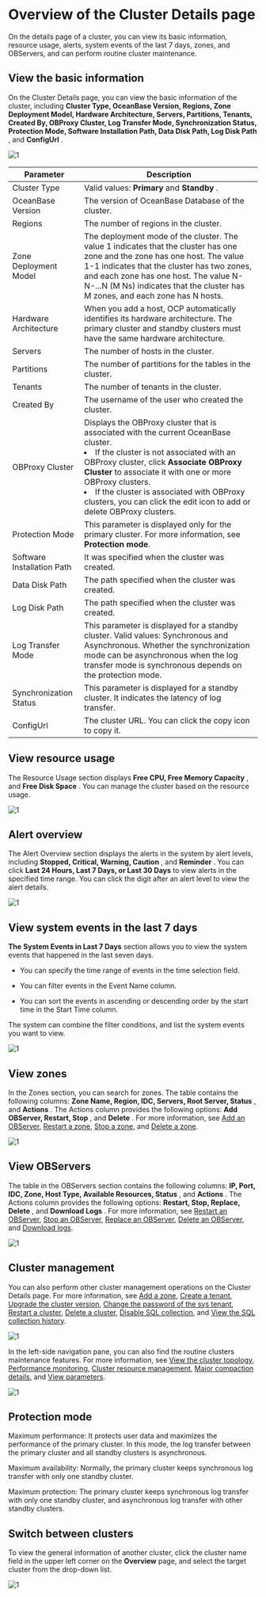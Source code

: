 Overview of the Cluster Details page
=========================================================

On the details page of a cluster, you can view its basic information, resource usage, alerts, system events of the last 7 days, zones, and OBServers, and can perform routine cluster maintenance.

**View the basic information**
---------------------------------------------------

On the Cluster Details page, you can view the basic information of the cluster, including **Cluster Type, OceanBase Version, Regions, Zone Deployment Model, Hardware Architecture, Servers, Partitions, Tenants, Created By, OBProxy Cluster, Log Transfer Mode, Synchronization Status, Protection Mode, Software Installation Path, Data Disk Path, Log Disk Path** , and **ConfigUrl** .

![1](https://help-static-aliyun-doc.aliyuncs.com/assets/img/en-US/3714306461/p381836.png)

|         Parameter          |                                                                                                                                                                                                                             Description                                                                                                                                                                                                                              |
|----------------------------|----------------------------------------------------------------------------------------------------------------------------------------------------------------------------------------------------------------------------------------------------------------------------------------------------------------------------------------------------------------------------------------------------------------------------------------------------------------------|
| Cluster Type               | Valid values: **Primary** and **Standby** .                                                                                                                                                                                                                                                                                                                                                                                                                          |
| OceanBase Version          | The version of OceanBase Database of the cluster.                                                                                                                                                                                                                                                                                                                                                                                                                    |
| Regions                    | The number of regions in the cluster.                                                                                                                                                                                                                                                                                                                                                                                                                                |
| Zone Deployment Model      | The deployment mode of the cluster.  The value 1 indicates that the cluster has one zone and the zone has one host.  The value 1-1 indicates that the cluster has two zones, and each zone has one host.  The value N-N-...N (M Ns) indicates that the cluster has M zones, and each zone has N hosts.                                                                                                               |
| Hardware Architecture      | When you add a host, OCP automatically identifies its hardware architecture. The primary cluster and standby clusters must have the same hardware architecture.                                                                                                                                                                                                                                                                                                      |
| Servers                    | The number of hosts in the cluster.                                                                                                                                                                                                                                                                                                                                                                                                                                  |
| Partitions                 | The number of partitions for the tables in the cluster.                                                                                                                                                                                                                                                                                                                                                                                                              |
| Tenants                    | The number of tenants in the cluster.                                                                                                                                                                                                                                                                                                                                                                                                                                |
| Created By                 | The username of the user who created the cluster.                                                                                                                                                                                                                                                                                                                                                                                                                    |
| OBProxy Cluster            | Displays the OBProxy cluster that is associated with the current OceanBase cluster.  <li> If the cluster is not associated with an OBProxy cluster, click **Associate OBProxy Cluster** to associate it with one or more OBProxy clusters.  </li> <li> If the cluster is associated with OBProxy clusters, you can click the edit icon to add or delete OBProxy clusters. </li>   |
| Protection Mode            | This parameter is displayed only for the primary cluster. For more information, see **Protection mode**.                                                                                                                                                                                                                                                                                                                         |
| Software Installation Path | It was specified when the cluster was created.                                                                                                                                                                                                                                                                                                                                                                                                                       |
| Data Disk Path             | The path specified when the cluster was created.                                                                                                                                                                                                                                                                                                                                                                                                                     |
| Log Disk Path              | The path specified when the cluster was created.                                                                                                                                                                                                                                                                                                                                                                                                                     |
| Log Transfer Mode          | This parameter is displayed for a standby cluster. Valid values: Synchronous and Asynchronous. Whether the synchronization mode can be asynchronous when the log transfer mode is synchronous depends on the protection mode.                                                                                                                                                                                                                                        |
| Synchronization Status     | This parameter is displayed for a standby cluster. It indicates the latency of log transfer.                                                                                                                                                                                                                                                                                                                                                                         |
| ConfigUrl                  | The cluster URL. You can click the copy icon to copy it.                                                                                                                                                                                                                                                                                                                                                                                                             |

**View resource usage**
--------------------------------------------

The Resource Usage section displays **Free CPU, Free Memory Capacity** , and **Free Disk Space** . You can manage the cluster based on the resource usage.

![1](https://help-static-aliyun-doc.aliyuncs.com/assets/img/en-US/3714306461/p381856.png)

**Alert overview**
---------------------------------------

The Alert Overview section displays the alerts in the system by alert levels, including **Stopped, Critical, Warning, Caution** , and **Reminder** . You can click **Last 24 Hours, Last 7 Days, or Last 30 Days** to view alerts in the specified time range. You can click the digit after an alert level to view the alert details.

![1](https://help-static-aliyun-doc.aliyuncs.com/assets/img/en-US/3714306461/p381859.png)

**View system events in the last 7 days**
--------------------------------------------------------------

**The** **System Events in Last 7 Days** section allows you to view the system events that happened in the last seven days.

* You can specify the time range of events in the time selection field.

* You can filter events in the Event Name column.

* You can sort the events in ascending or descending order by the start time in the Start Time column.

The system can combine the filter conditions, and list the system events you want to view.

![1](https://help-static-aliyun-doc.aliyuncs.com/assets/img/en-US/3714306461/p381848.png)

**View zones**
-----------------------------------

In the Zones section, you can search for zones. The table contains the following columns: **Zone Name, Region, IDC, Servers, Root Server, Status** , and **Actions** . The Actions column provides the following options: **Add OBServer, Restart, Stop** , and **Delete** . For more information, see [Add an OBServer](../../4.manage-clusters/3.basic-operations/8.manage-the-observer-cluster/1.cluster-add-observer.md), [Restart a zone](../../4.manage-clusters/3.basic-operations/7.manage-cluster-zones/3.userguide-restart-zone.md), [Stop a zone](../../4.manage-clusters/3.basic-operations/7.manage-cluster-zones/5.userguide-stop-zone.md), and [Delete a zone](../../4.manage-clusters/3.basic-operations/7.manage-cluster-zones/7.userguide-delete-a-zone.md).

![1](https://help-static-aliyun-doc.aliyuncs.com/assets/img/en-US/4714306461/p381850.png)

**View OBServers**
---------------------------------------

The table in the OBServers section contains the following columns: **IP, Port, IDC, Zone, Host Type, Available Resources, Status** , and **Actions** . The Actions column provides the following options: **Restart, Stop, Replace, Delete** , and **Download Logs** . For more information, see [Restart an OBServer](../../4.manage-clusters/3.basic-operations/8.manage-the-observer-cluster/3.cluster-restart-observer.md), [Stop an OBServer](../../4.manage-clusters/3.basic-operations/8.manage-the-observer-cluster/5.cluster-stop-observer.md), [Replace an OBServer](../../4.manage-clusters/3.basic-operations/8.manage-the-observer-cluster/7.cluster-replace-observer.md), [Delete an OBServer](../../4.manage-clusters/3.basic-operations/8.manage-the-observer-cluster/9.cluster-delete-observer.md), and [Download logs](../../4.manage-clusters/3.basic-operations/15.download-log.md).

![1](https://help-static-aliyun-doc.aliyuncs.com/assets/img/en-US/4714306461/p381863.png)

**Cluster management**
-------------------------------------------

You can also perform other cluster management operations on the Cluster Details page. For more information, see [Add a zone](../../4.manage-clusters/3.basic-operations/7.manage-cluster-zones/1.userguide-create-zone.md), [Create a tenant](../../4.manage-clusters/3.basic-operations/9.cluster-create-a-tenant.md), [Upgrade the cluster version](../../4.manage-clusters/3.basic-operations/11.userguide-upgrade-version.md), [Change the password of the sys tenant](../../4.manage-clusters/3.basic-operations/13.userguide-change-password.md), [Restart a cluster](../../4.manage-clusters/3.basic-operations/6.restart-a-cluster.md), [Delete a cluster](../../4.manage-clusters/3.basic-operations/3.delete-a-cluster.md), [Disable SQL collection](../../4.manage-clusters/3.basic-operations/16.cluster-disable-sql-collection.md), and [View the SQL collection history](../../4.manage-clusters/3.basic-operations/18.cluster-view-the-sql-collection-switch-history.md).

![1](https://help-static-aliyun-doc.aliyuncs.com/assets/img/en-US/4714306461/p381860.png)

In the left-side navigation pane, you can also find the routine clusters maintenance features. For more information, see [View the cluster topology](../../4.manage-clusters/4.userguide-view-the-cluster-topology.md), [Performance monitoring](../../4.manage-clusters/8.cluster-performance-monitoring.md), [Cluster resource management](../../4.manage-clusters/10.cluster-resource-management.md), [Major compaction details](../../4.manage-clusters/11.merge-management/3.cluster-merge-details.md), and [View parameters](../../4.manage-clusters/12.parameters/1.cluster-view-the-parameter-list.md).

![1](https://help-static-aliyun-doc.aliyuncs.com/assets/img/en-US/4714306461/p381868.png)

Protection mode
------------------------------------

Maximum performance: It protects user data and maximizes the performance of the primary cluster. In this mode, the log transfer between the primary cluster and all standby clusters is asynchronous.

Maximum availability: Normally, the primary cluster keeps synchronous log transfer with only one standby cluster.

Maximum protection: The primary cluster keeps synchronous log transfer with only one standby cluster, and asynchronous log transfer with other standby clusters.

Switch between clusters
--------------------------------------------

To view the general information of another cluster, click the cluster name field in the upper left corner on the **Overview** page, and select the target cluster from the drop-down list. 

![1](https://help-static-aliyun-doc.aliyuncs.com/assets/img/en-US/4714306461/p381869.png)
